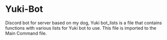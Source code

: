 # Yuki-Bot
Discord bot for server based on my dog, Yuki
bot_lists is a file that contains functions with various lists for Yuki bot to use. This file is imported to the Main Command file.
